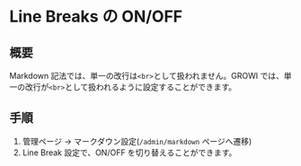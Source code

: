 # Line Breaks の ON/OFF

## 概要
Markdown 記法では、単一の改行は`<br>`として扱われません。GROWI では、単一の改行が`<br>`として扱われるように設定することができます。

## 手順
1. 管理ページ → マークダウン設定\(`/admin/markdown` ページへ遷移\)
2. Line Break 設定で、ON/OFF を切り替えることができます。